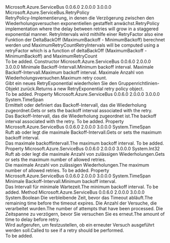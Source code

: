<Type Name="RetryExponential" FullName="Microsoft.Azure.ServiceBus.RetryExponential">
  <TypeSignature Language="C#" Value="public sealed class RetryExponential : Microsoft.Azure.ServiceBus.RetryPolicy" />
  <TypeSignature Language="ILAsm" Value=".class public auto ansi sealed beforefieldinit RetryExponential extends Microsoft.Azure.ServiceBus.RetryPolicy" />
  <TypeSignature Language="DocId" Value="T:Microsoft.Azure.ServiceBus.RetryExponential" />
  <TypeSignature Language="VB.NET" Value="Public NotInheritable Class RetryExponential&#xA;Inherits RetryPolicy" />
  <TypeSignature Language="F#" Value="type RetryExponential = class&#xA;    inherit RetryPolicy" />
  <AssemblyInfo>
    <AssemblyName>Microsoft.Azure.ServiceBus</AssemblyName>
    <AssemblyVersion>0.0.6.0</AssemblyVersion>
    <AssemblyVersion>2.0.0.0</AssemblyVersion>
    <AssemblyVersion>3.0.0.0</AssemblyVersion>
  </AssemblyInfo>
  <Base>
    <BaseTypeName>Microsoft.Azure.ServiceBus.RetryPolicy</BaseTypeName>
  </Base>
  <Interfaces />
  <Docs>
    <summary>
            <span data-ttu-id="7a065-101">RetryPolicy-Implementierung, in denen die Verzögerung zwischen den Wiederholungsversuchen exponentiellen gestaffelt anwächst.</span><span class="sxs-lookup"><span data-stu-id="7a065-101">RetryPolicy implementation where the delay between retries will grow in a staggered exponential manner.</span></span>
            <span data-ttu-id="7a065-102">RetryIntervals wird mithilfe einer RetryFactor also eine Funktion der DeltaBackOff (MaximumBackoff - MinimumBackoff) berechnet werden und MaximumRetryCount</span><span class="sxs-lookup"><span data-stu-id="7a065-102">RetryIntervals will be computed using a retryFactor which is a function of deltaBackOff (MaximumBackoff - MinimumBackoff) and MaximumRetryCount</span></span>
            </summary>
    <remarks>To be added.</remarks>
  </Docs>
  <Members>
    <Member MemberName=".ctor">
      <MemberSignature Language="C#" Value="public RetryExponential (TimeSpan minimumBackoff, TimeSpan maximumBackoff, int maximumRetryCount);" />
      <MemberSignature Language="ILAsm" Value=".method public hidebysig specialname rtspecialname instance void .ctor(valuetype System.TimeSpan minimumBackoff, valuetype System.TimeSpan maximumBackoff, int32 maximumRetryCount) cil managed" />
      <MemberSignature Language="DocId" Value="M:Microsoft.Azure.ServiceBus.RetryExponential.#ctor(System.TimeSpan,System.TimeSpan,System.Int32)" />
      <MemberSignature Language="VB.NET" Value="Public Sub New (minimumBackoff As TimeSpan, maximumBackoff As TimeSpan, maximumRetryCount As Integer)" />
      <MemberSignature Language="F#" Value="new Microsoft.Azure.ServiceBus.RetryExponential : TimeSpan * TimeSpan * int -&gt; Microsoft.Azure.ServiceBus.RetryExponential" Usage="new Microsoft.Azure.ServiceBus.RetryExponential (minimumBackoff, maximumBackoff, maximumRetryCount)" />
      <MemberType>Constructor</MemberType>
      <AssemblyInfo>
        <AssemblyName>Microsoft.Azure.ServiceBus</AssemblyName>
        <AssemblyVersion>0.0.6.0</AssemblyVersion>
        <AssemblyVersion>2.0.0.0</AssemblyVersion>
        <AssemblyVersion>3.0.0.0</AssemblyVersion>
      </AssemblyInfo>
      <Parameters>
        <Parameter Name="minimumBackoff" Type="System.TimeSpan" />
        <Parameter Name="maximumBackoff" Type="System.TimeSpan" />
        <Parameter Name="maximumRetryCount" Type="System.Int32" />
      </Parameters>
      <Docs>
        <param name="minimumBackoff"><span data-ttu-id="7a065-103">Minimale Backoff-Intervall.</span><span class="sxs-lookup"><span data-stu-id="7a065-103">Minimum backoff interval.</span></span></param>
        <param name="maximumBackoff"><span data-ttu-id="7a065-104">Maximale Backoff-Intervall.</span><span class="sxs-lookup"><span data-stu-id="7a065-104">Maximum backoff interval.</span></span></param>
        <param name="maximumRetryCount"><span data-ttu-id="7a065-105">Maximale Anzahl von Wiederholungsversuchen.</span><span class="sxs-lookup"><span data-stu-id="7a065-105">Maximum retry count.</span></span></param>
        <summary>
            <span data-ttu-id="7a065-106">Gibt ein neues RetryExponential wiederholen Sie den Gruppenrichtlinien-Objekt zurück.</span><span class="sxs-lookup"><span data-stu-id="7a065-106">Returns a new RetryExponential retry policy object.</span></span>
            </summary>
        <remarks>To be added.</remarks>
      </Docs>
    </Member>
    <Member MemberName="DeltaBackoff">
      <MemberSignature Language="C#" Value="public TimeSpan DeltaBackoff { get; }" />
      <MemberSignature Language="ILAsm" Value=".property instance valuetype System.TimeSpan DeltaBackoff" />
      <MemberSignature Language="DocId" Value="P:Microsoft.Azure.ServiceBus.RetryExponential.DeltaBackoff" />
      <MemberSignature Language="VB.NET" Value="Public ReadOnly Property DeltaBackoff As TimeSpan" />
      <MemberSignature Language="F#" Value="member this.DeltaBackoff : TimeSpan" Usage="Microsoft.Azure.ServiceBus.RetryExponential.DeltaBackoff" />
      <MemberType>Property</MemberType>
      <AssemblyInfo>
        <AssemblyName>Microsoft.Azure.ServiceBus</AssemblyName>
        <AssemblyVersion>0.0.6.0</AssemblyVersion>
        <AssemblyVersion>2.0.0.0</AssemblyVersion>
        <AssemblyVersion>3.0.0.0</AssemblyVersion>
      </AssemblyInfo>
      <ReturnValue>
        <ReturnType>System.TimeSpan</ReturnType>
      </ReturnValue>
      <Docs>
        <summary>
            <span data-ttu-id="7a065-107">Ermittelt oder definiert das Backoff-Intervall, das die Wiederholung zugeordnet.</span><span class="sxs-lookup"><span data-stu-id="7a065-107">Gets or sets the backoff interval associated with the retry.</span></span>
            </summary>
        <value><span data-ttu-id="7a065-108">Das Backoff-Intervall, das die Wiederholung zugeordnet ist.</span><span class="sxs-lookup"><span data-stu-id="7a065-108">The backoff interval associated with the retry.</span></span></value>
        <remarks>To be added.</remarks>
      </Docs>
    </Member>
    <Member MemberName="MaximumBackoff">
      <MemberSignature Language="C#" Value="public TimeSpan MaximumBackoff { get; }" />
      <MemberSignature Language="ILAsm" Value=".property instance valuetype System.TimeSpan MaximumBackoff" />
      <MemberSignature Language="DocId" Value="P:Microsoft.Azure.ServiceBus.RetryExponential.MaximumBackoff" />
      <MemberSignature Language="VB.NET" Value="Public ReadOnly Property MaximumBackoff As TimeSpan" />
      <MemberSignature Language="F#" Value="member this.MaximumBackoff : TimeSpan" Usage="Microsoft.Azure.ServiceBus.RetryExponential.MaximumBackoff" />
      <MemberType>Property</MemberType>
      <AssemblyInfo>
        <AssemblyName>Microsoft.Azure.ServiceBus</AssemblyName>
        <AssemblyVersion>0.0.6.0</AssemblyVersion>
        <AssemblyVersion>2.0.0.0</AssemblyVersion>
        <AssemblyVersion>3.0.0.0</AssemblyVersion>
      </AssemblyInfo>
      <ReturnValue>
        <ReturnType>System.TimeSpan</ReturnType>
      </ReturnValue>
      <Docs>
        <summary>
            <span data-ttu-id="7a065-109">Ruft ab oder legt die maximale Backoff-Intervall.</span><span class="sxs-lookup"><span data-stu-id="7a065-109">Gets or sets the maximum backoff interval.</span></span>
            </summary>
        <value><span data-ttu-id="7a065-110">Das maximale backoffintervall.</span><span class="sxs-lookup"><span data-stu-id="7a065-110">The maximum backoff interval.</span></span></value>
        <remarks>To be added.</remarks>
      </Docs>
    </Member>
    <Member MemberName="MaxRetryCount">
      <MemberSignature Language="C#" Value="public int MaxRetryCount { get; }" />
      <MemberSignature Language="ILAsm" Value=".property instance int32 MaxRetryCount" />
      <MemberSignature Language="DocId" Value="P:Microsoft.Azure.ServiceBus.RetryExponential.MaxRetryCount" />
      <MemberSignature Language="VB.NET" Value="Public ReadOnly Property MaxRetryCount As Integer" />
      <MemberSignature Language="F#" Value="member this.MaxRetryCount : int" Usage="Microsoft.Azure.ServiceBus.RetryExponential.MaxRetryCount" />
      <MemberType>Property</MemberType>
      <AssemblyInfo>
        <AssemblyName>Microsoft.Azure.ServiceBus</AssemblyName>
        <AssemblyVersion>0.0.6.0</AssemblyVersion>
        <AssemblyVersion>2.0.0.0</AssemblyVersion>
        <AssemblyVersion>3.0.0.0</AssemblyVersion>
      </AssemblyInfo>
      <ReturnValue>
        <ReturnType>System.Int32</ReturnType>
      </ReturnValue>
      <Docs>
        <summary>
            <span data-ttu-id="7a065-111">Ruft ab oder legt die maximale Anzahl von zulässigen Wiederholungen.</span><span class="sxs-lookup"><span data-stu-id="7a065-111">Gets or sets the maximum number of allowed retries.</span></span>
            </summary>
        <value><span data-ttu-id="7a065-112">Die maximale Anzahl von zulässigen Wiederholungen.</span><span class="sxs-lookup"><span data-stu-id="7a065-112">The maximum number of allowed retries.</span></span></value>
        <remarks>To be added.</remarks>
      </Docs>
    </Member>
    <Member MemberName="MinimalBackoff">
      <MemberSignature Language="C#" Value="public TimeSpan MinimalBackoff { get; }" />
      <MemberSignature Language="ILAsm" Value=".property instance valuetype System.TimeSpan MinimalBackoff" />
      <MemberSignature Language="DocId" Value="P:Microsoft.Azure.ServiceBus.RetryExponential.MinimalBackoff" />
      <MemberSignature Language="VB.NET" Value="Public ReadOnly Property MinimalBackoff As TimeSpan" />
      <MemberSignature Language="F#" Value="member this.MinimalBackoff : TimeSpan" Usage="Microsoft.Azure.ServiceBus.RetryExponential.MinimalBackoff" />
      <MemberType>Property</MemberType>
      <AssemblyInfo>
        <AssemblyName>Microsoft.Azure.ServiceBus</AssemblyName>
        <AssemblyVersion>0.0.6.0</AssemblyVersion>
        <AssemblyVersion>2.0.0.0</AssemblyVersion>
        <AssemblyVersion>3.0.0.0</AssemblyVersion>
      </AssemblyInfo>
      <ReturnValue>
        <ReturnType>System.TimeSpan</ReturnType>
      </ReturnValue>
      <Docs>
        <summary>
            <span data-ttu-id="7a065-113">Minimale Backoff-Intervall.</span><span class="sxs-lookup"><span data-stu-id="7a065-113">Minimum backoff interval.</span></span>
            </summary>
        <value><span data-ttu-id="7a065-114">Das Intervall für minimale Wartezeit.</span><span class="sxs-lookup"><span data-stu-id="7a065-114">The minimum backoff interval.</span></span></value>
        <remarks>To be added.</remarks>
      </Docs>
    </Member>
    <Member MemberName="OnShouldRetry">
      <MemberSignature Language="C#" Value="protected override bool OnShouldRetry (TimeSpan remainingTime, int currentRetryCount, out TimeSpan retryInterval);" />
      <MemberSignature Language="ILAsm" Value=".method familyhidebysig virtual instance bool OnShouldRetry(valuetype System.TimeSpan remainingTime, int32 currentRetryCount, [out] valuetype System.TimeSpan&amp; retryInterval) cil managed" />
      <MemberSignature Language="DocId" Value="M:Microsoft.Azure.ServiceBus.RetryExponential.OnShouldRetry(System.TimeSpan,System.Int32,System.TimeSpan@)" />
      <MemberSignature Language="VB.NET" Value="Protected Overrides Function OnShouldRetry (remainingTime As TimeSpan, currentRetryCount As Integer, ByRef retryInterval As TimeSpan) As Boolean" />
      <MemberSignature Language="F#" Value="override this.OnShouldRetry : TimeSpan * int *  -&gt; bool" Usage="retryExponential.OnShouldRetry (remainingTime, currentRetryCount, retryInterval)" />
      <MemberType>Method</MemberType>
      <AssemblyInfo>
        <AssemblyName>Microsoft.Azure.ServiceBus</AssemblyName>
        <AssemblyVersion>0.0.6.0</AssemblyVersion>
        <AssemblyVersion>2.0.0.0</AssemblyVersion>
        <AssemblyVersion>3.0.0.0</AssemblyVersion>
      </AssemblyInfo>
      <ReturnValue>
        <ReturnType>System.Boolean</ReturnType>
      </ReturnValue>
      <Parameters>
        <Parameter Name="remainingTime" Type="System.TimeSpan" />
        <Parameter Name="currentRetryCount" Type="System.Int32" />
        <Parameter Name="retryInterval" Type="System.TimeSpan&amp;" RefType="out" />
      </Parameters>
      <Docs>
        <param name="remainingTime"><span data-ttu-id="7a065-115">Die verbleibende Zeit, bevor das Timeout abläuft.</span><span class="sxs-lookup"><span data-stu-id="7a065-115">The remaining time before the timeout expires.</span></span></param>
        <param name="currentRetryCount"><span data-ttu-id="7a065-116">Die Anzahl der Versuche, die verarbeitet wurden.</span><span class="sxs-lookup"><span data-stu-id="7a065-116">The number of attempts that have been processed.</span></span></param>
        <param name="retryInterval"><span data-ttu-id="7a065-117">Die Zeitspanne zu verzögern, bevor Sie versuchen Sie es erneut.</span><span class="sxs-lookup"><span data-stu-id="7a065-117">The amount of time to delay before retry.</span></span></param>
        <summary>
            <span data-ttu-id="7a065-118">Wird aufgerufen, um festzustellen, ob ein erneuter Versuch ausgeführt werden soll.</span><span class="sxs-lookup"><span data-stu-id="7a065-118">Called to see if a retry should be performed.</span></span>
            </summary>
        <returns />
        <remarks>To be added.</remarks>
      </Docs>
    </Member>
  </Members>
</Type>